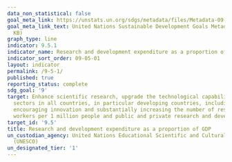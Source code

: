 ```yaml
---
data_non_statistical: false
goal_meta_link: https://unstats.un.org/sdgs/metadata/files/Metadata-09-05-01.pdf
goal_meta_link_text: United Nations Sustainable Development Goals Metadata (PDF 382
  KB)
graph_type: line
indicator: 9.5.1
indicator_name: Research and development expenditure as a proportion of GDP
indicator_sort_order: 09-05-01
layout: indicator
permalink: /9-5-1/
published: true
reporting_status: complete
sdg_goal: '9'
target: Enhance scientific research, upgrade the technological capabilities of industrial
  sectors in all countries, in particular developing countries, including, by 2030,
  encouraging innovation and substantially increasing the number of research and development
  workers per 1 million people and public and private research and development spending
target_id: '9.5'
title: Research and development expenditure as a proportion of GDP
un_custodian_agency: United Nations Educational Scientific and Cultural Organization
  (UNESCO)
un_designated_tier: '1'
---
```

